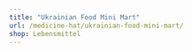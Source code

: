 ```yaml
---
title: "Ukrainian Food Mini Mart"
url: /medicine-hat/ukrainian-food-mini-mart/
shop: Lebensmittel
---
```

